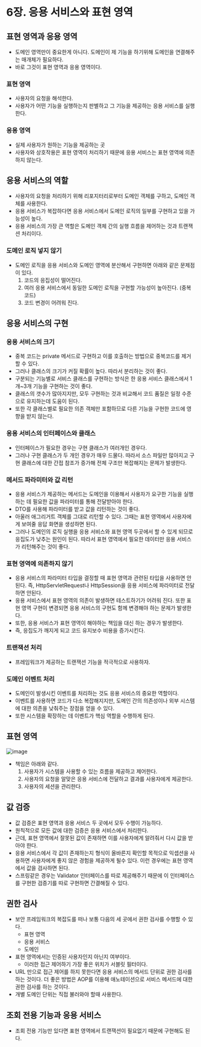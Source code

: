 # 6장. 응용 서비스와 표현 영역

## 표현 영역과 응용 영역

- 도메인 영역만이 중요한게 아니다. 도메인이 제 기능을 하기위해 도메인을 연결해주는 매개체가 필요하다.
- 바로 그것이 표현 영역과 응용 영역이다.

### 표현 영역

- 사용자의 요청을 해석한다.
- 사용자가 어떤 기능을 실행하는지 판별하고 그 기능을 제공하는 응용 서비스를 실행한다.

### 응용 영역

- 실제 사용자가 원하는 기능을 제공하는 곳
- 사용자와 상호작용은 표현 영역이 처리하기 때문에 응용 서비스는 표현 영역에 의존하지 않는다.

## 응용 서비스의 역할

- 사용자의 요청을 처리하기 위해 리포지터리로부터 도메인 객체를 구하고, 도메인 객체를 사용한다.
- 응용 서비스가 복잡하다면 응용 서비스에서 도메인 로직의 일부를 구현하고 있을 가능성이 높다.
- 응용 서비스의 가장 큰 역할은 도메인 객체 간의 실행 흐름을 제어하는 것과 트랜잭션 처리이다.

### 도메인 로직 넣지 않기

- 도메인 로직을 응용 서비스와 도메인 영역에 분산해서 구현하면 아래와 같은 문제점이 있다.
    1. 코드의 응집성이 떨어진다.
    2. 여러 응용 서비스에서 동일한 도메인 로직을 구현할 가능성이 높아진다. (중복 코드)
    3. 코드 변경이 어려워 진다.

## 응용 서비스의 구현

### 응용 서비스의 크기

- 중복 코드는 private 메서드로 구현하고 이를 호출하는 방법으로 중복코드를 제거할 수 있다.
- 그러나 클래스의 크기가 커질 확률이 높다. 따라서 분리하는 것이 좋다.
- 구분되는 기능별로 서비스 클래스를 구현하는 방식은 한 응용 서비스 클래스에서 1개~3개 기능을 구현하는 것이 좋다.
- 클래스의 갯수가 많아지지만, 모두 구현하는 것과 비교해서 코드 품질은 일정 수준으로 유지하는데 도움이 된다.
- 또한 각 클래스별로 필요한 의존 객체만 포함하므로 다른 기능을 구현한 코드에 영향을 받지 않는다.

### 응용 서비스의 인터페이스와 클래스

- 인터페이스가 필요한 경우는 구현 클래스가 여러개인 경우다.
- 그러나 구현 클래스가 두 개인 경우가 매우 드물다. 따라서 소스 파일만 많아지고 구현 클래스에 대한 간접 참조가 증가해 전체 구조만 복잡해지는 문제가 발생한다.

### 메서드 파라미터와 값 리턴

- 응용 서비스가 제공하는 메서드는 도메인을 이용해서 사용자가 요구한 기능을 실행하는 데 필요한 값을 파라미터를 통해 전달받아야 한다.
- DTO를 사용해 파라미터를 받고 값을 리턴하는 것이 좋다.
- 아울러 애그리거트 객체를 그대로 리턴할 수 있다. 그때는 표현 영역에서 사용자에게 보여줄 응답 화면을 생성하면 된다.
- 그러나 도메인의 로직 실행을 응용 서비스와 표현 영역 두곳에서 할 수 있게 되므로 응집도가 낮추는 원인이 된다. 따라서 표현 영역에서 필요한 데이터만 응용 서비스가 리턴해주는 것이 좋다.

### 표현 영역에 의존하지 않기

- 응용 서비스의 파라미터 타입을 결정할 때 표현 영역과 관련된 타입을 사용하면 안된다. 즉, HttpServletRequest나 HttpSession을 응용 서비스에 파라미터로 전달하면 안된다.
- 응용 서비스에서 표현 영역의 의존이 발생하면 테스트하기가 어려워 진다. 또한 표현 영역 구현이 변경되면 응용 서비스의 구현도 함께 변경해야 하는 문제가 발생한다.
- 또한, 응용 서비스가 표현 영역이 해야하는 책임을 대신 하는 경우가 발생한다.
- 즉, 응집도가 깨지게 되고 코드 유지보수 비용을 증가시킨다.

### 트랜잭션 처리

- 프레임워크가 제공하는 트랜잭션 기능을 적극적으로 사용하자.

### 도메인 이벤트 처리

- 도메인이 발생시킨 이벤트를 처리하는 것도 응용 서비스의 중요한 역할이다.
- 이벤트를 사용하면 코드가 다소 복잡해지지만, 도메인 간의 의존성이나 외부 시스템에 대한 의존을 낮춰주는 장점을 얻을 수 있다.
- 또한 시스템을 확장하는 데 이벤트가 핵심 역할을 수행하게 된다.

## 표현 영역

![image](https://user-images.githubusercontent.com/53366407/126035527-8624c870-26f2-45aa-b90c-07793bea9dc4.png)

- 책임은 아래와 같다.
    1. 사용자가 시스템을 사용할 수 있는 흐름을 제공하고 제어한다.
    2. 사용자의 요청을 알맞은 응용 서비스에 전달하고 결과를 사용자에게 제공한다.
    3. 사용자의 세션을 관리한다.

## 값 검증

- 값 검증은 표현 영역과 응용 서비스 두 곳에서 모두 수행이 가능하다.
- 원칙적으로 모든 값에 대한 검증은 응용 서비스에서 처리한다.
- 근데, 표현 영역에서 잘못된 값이 존재하면 이를 사용자에게 알려줘서 다시 값을 받아야 한다.
- 응용 서비스에서 각 값이 존재하는지 형식이 올바른지 확인할 목적으로 익셉션을 사용하면 사용자에게 좋지 않은 경험을 제공하게 될수 있다. 이런 경우에는 표현 영역에서 값을 검사하면 된다.
- 스프링같은 경우는 Validator 인터페이스를 따로 제공해주기 때문에 이 인터페이스를 구현한 검증기를 따로 구현하면 간결해질 수 있다.

## 권한 검사

- 보안 프레임워크의 복잡도를 떠나 보통 다음의 세 곳에서 권한 검사를 수행할 수 있다.
    - 표현 영역
    - 응용 서비스
    - 도메인
- 표현 영역에서는 인증된 사용자인지 아닌지 여부이다.
    - 이러한 접근 제어하기 가장 좋은 위치가 서블릿 필터이다.
- URL 만으로 접근 제어를 하지 못한다면 응용 서비스의 메서드 단위로 권한 검사를 하는 것이다. 더 좋은 방법은 AOP를 이용해 애노테이션으로 서비스 메서드에 대한 권한 검사를 하는 것이다.
- 개별 도메인 단위는 직접 불러와야 할때 사용한다.

## 조회 전용 기능과 응용 서비스

- 조회 전용 기능만 있다면 표현 영역에서 트랜잭션이 필요없기 때문에 구현해도 된다.

